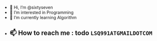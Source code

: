 - 👋 Hi, I’m @sixtyseven
- 👀 I’m interested in Programming
- 🌱 I’m currently learning Algorithm
- 📫 How to reach me : todo `LSQ991ATGMAILDOTCOM`
  - 

<!---
sixtyseven/sixtyseven is a ✨ special ✨ repository because its `README.md` (this file) appears on your GitHub profile.
You can click the Preview link to take a look at your changes.
--->
